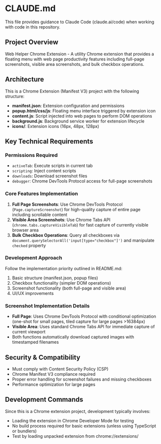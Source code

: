 # CLAUDE.md

This file provides guidance to Claude Code (claude.ai/code) when working with code in this repository.

## Project Overview

Web Helper Chrome Extension - A utility Chrome extension that provides a floating menu with web page productivity features including full-page screenshots, visible area screenshots, and bulk checkbox operations.

## Architecture

This is a Chrome Extension (Manifest V3) project with the following structure:
- **manifest.json**: Extension configuration and permissions
- **popup.html/css/js**: Floating menu interface triggered by extension icon
- **content.js**: Script injected into web pages to perform DOM operations
- **background.js**: Background service worker for extension lifecycle
- **icons/**: Extension icons (16px, 48px, 128px)

## Key Technical Requirements

### Permissions Required
- `activeTab`: Execute scripts in current tab
- `scripting`: Inject content scripts
- `downloads`: Download screenshot files
- `debugger`: Chrome DevTools Protocol access for full-page screenshots

### Core Features Implementation
1. **Full Page Screenshots**: Use Chrome DevTools Protocol (`Page.captureScreenshot`) for high-quality capture of entire page including scrollable content
2. **Visible Area Screenshots**: Use Chrome Tabs API (`chrome.tabs.captureVisibleTab`) for fast capture of currently visible browser area
3. **Bulk Checkbox Operations**: Query all checkboxes via `document.querySelectorAll('input[type="checkbox"]')` and manipulate `checked` property

### Development Approach
Follow the implementation priority outlined in README.md:
1. Basic structure (manifest.json, popup files)
2. Checkbox functionality (simpler DOM operations)
3. Screenshot functionality (both full-page and visible area)
4. UI/UX improvements

### Screenshot Implementation Details
- **Full Page**: Uses Chrome DevTools Protocol with conditional optimization (one-shot for small pages, tiled capture for large pages >16384px)
- **Visible Area**: Uses standard Chrome Tabs API for immediate capture of current viewport
- Both functions automatically download captured images with timestamped filenames

## Security & Compatibility
- Must comply with Content Security Policy (CSP)
- Chrome Manifest V3 compliance required
- Proper error handling for screenshot failures and missing checkboxes
- Performance optimization for large pages

## Development Commands

Since this is a Chrome extension project, development typically involves:
- Loading the extension in Chrome Developer Mode for testing
- No build process required for basic extensions (unless using TypeScript or bundlers)
- Test by loading unpacked extension from chrome://extensions/